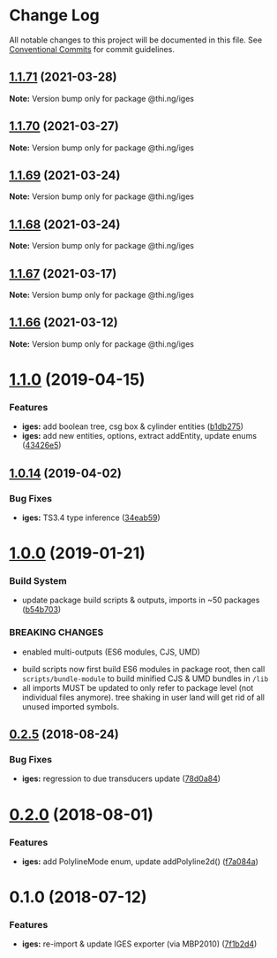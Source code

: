 # Change Log

All notable changes to this project will be documented in this file.
See [Conventional Commits](https://conventionalcommits.org) for commit guidelines.

## [1.1.71](https://github.com/thi-ng/umbrella/compare/@thi.ng/iges@1.1.70...@thi.ng/iges@1.1.71) (2021-03-28)

**Note:** Version bump only for package @thi.ng/iges





## [1.1.70](https://github.com/thi-ng/umbrella/compare/@thi.ng/iges@1.1.69...@thi.ng/iges@1.1.70) (2021-03-27)

**Note:** Version bump only for package @thi.ng/iges





## [1.1.69](https://github.com/thi-ng/umbrella/compare/@thi.ng/iges@1.1.68...@thi.ng/iges@1.1.69) (2021-03-24)

**Note:** Version bump only for package @thi.ng/iges





## [1.1.68](https://github.com/thi-ng/umbrella/compare/@thi.ng/iges@1.1.67...@thi.ng/iges@1.1.68) (2021-03-24)

**Note:** Version bump only for package @thi.ng/iges





## [1.1.67](https://github.com/thi-ng/umbrella/compare/@thi.ng/iges@1.1.66...@thi.ng/iges@1.1.67) (2021-03-17)

**Note:** Version bump only for package @thi.ng/iges





## [1.1.66](https://github.com/thi-ng/umbrella/compare/@thi.ng/iges@1.1.65...@thi.ng/iges@1.1.66) (2021-03-12)

**Note:** Version bump only for package @thi.ng/iges





# [1.1.0](https://github.com/thi-ng/umbrella/compare/@thi.ng/iges@1.0.15...@thi.ng/iges@1.1.0) (2019-04-15)

### Features

* **iges:** add boolean tree, csg box & cylinder entities ([b1db275](https://github.com/thi-ng/umbrella/commit/b1db275))
* **iges:** add new entities, options, extract addEntity, update enums ([43426e5](https://github.com/thi-ng/umbrella/commit/43426e5))

## [1.0.14](https://github.com/thi-ng/umbrella/compare/@thi.ng/iges@1.0.13...@thi.ng/iges@1.0.14) (2019-04-02)

### Bug Fixes

* **iges:** TS3.4 type inference ([34eab59](https://github.com/thi-ng/umbrella/commit/34eab59))

# [1.0.0](https://github.com/thi-ng/umbrella/compare/@thi.ng/iges@0.2.30...@thi.ng/iges@1.0.0) (2019-01-21)

### Build System

* update package build scripts & outputs, imports in ~50 packages ([b54b703](https://github.com/thi-ng/umbrella/commit/b54b703))

### BREAKING CHANGES

* enabled multi-outputs (ES6 modules, CJS, UMD)

- build scripts now first build ES6 modules in package root, then call
  `scripts/bundle-module` to build minified CJS & UMD bundles in `/lib`
- all imports MUST be updated to only refer to package level
  (not individual files anymore). tree shaking in user land will get rid of
  all unused imported symbols.

<a name="0.2.5"></a>
## [0.2.5](https://github.com/thi-ng/umbrella/compare/@thi.ng/iges@0.2.4...@thi.ng/iges@0.2.5) (2018-08-24)

### Bug Fixes

* **iges:** regression to due transducers update ([78d0a84](https://github.com/thi-ng/umbrella/commit/78d0a84))

<a name="0.2.0"></a>
# [0.2.0](https://github.com/thi-ng/umbrella/compare/@thi.ng/iges@0.1.4...@thi.ng/iges@0.2.0) (2018-08-01)

### Features

* **iges:** add PolylineMode enum, update addPolyline2d() ([f7a084a](https://github.com/thi-ng/umbrella/commit/f7a084a))

<a name="0.1.0"></a>
# 0.1.0 (2018-07-12)

### Features

* **iges:** re-import & update IGES exporter (via MBP2010) ([7f1b2d4](https://github.com/thi-ng/umbrella/commit/7f1b2d4))
